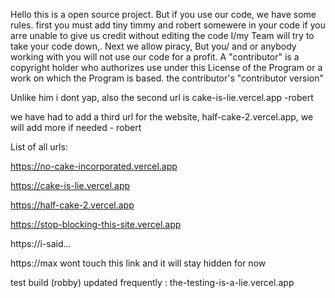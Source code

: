 Hello this is a open source project. But if you use our code, we have some rules. first you must add tiny timmy and robert somewere in your code if you arre unable to give us credit without editing the code I/my Team will try to take your code down,. Next we allow piracy, But you/ and or anybody working with you will not use our code for a profit.
A "contributor" is a copyright holder who authorizes use under this License of the Program or a work on which the Program is based. the contributor's "contributor version"

Unlike him i dont yap, also the second url is cake-is-lie.vercel.app   -robert

we have had to add a third url for the website, half-cake-2.vercel.app, we will add more if needed -  robert

List of all urls:

https://no-cake-incorporated.vercel.app

https://cake-is-lie.vercel.app

https://half-cake-2.vercel.app

https://stop-blocking-this-site.vercel.app

https://i-said...

https://max wont touch this link and it will stay hidden for now

test build (robby)  updated frequently : the-testing-is-a-lie.vercel.app
